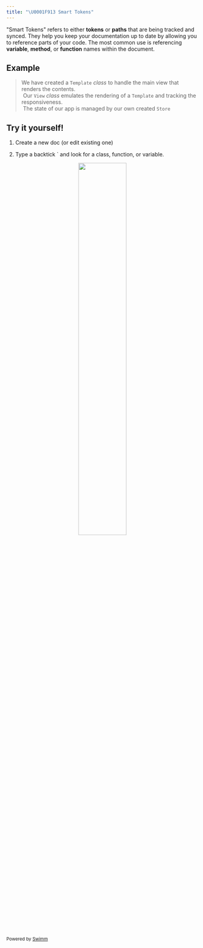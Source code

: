 ```yaml
---
title: "\U0001F913 Smart Tokens"
---
```

"Smart Tokens" refers to either **tokens** or **paths** that are being tracked and synced. They help you keep your documentation up to date by allowing you to reference parts of your code. The most common use is referencing **variable**, **method**, or **function** names within the document.

## Example

> We have created a <SwmToken path="/examples/vanilla-es6/src/template.js" pos="5:6:6" line-data="export default class Template {" repo-id="dummy-repo">`Template`</SwmToken> *class* to handle the main view that renders the contents.\
> &nbsp;Our <SwmToken path="/examples/vanilla-es6/src/view.js" pos="9:6:6" line-data="export default class View {" repo-id="dummy-repo">`View`</SwmToken> *class* emulates the rendering of a <SwmToken path="/examples/vanilla-es6/src/template.js" pos="5:6:6" line-data="export default class Template {" repo-id="dummy-repo">`Template`</SwmToken> and tracking the responsiveness.\
> &nbsp;The state of our app is managed by our own created <SwmToken path="/examples/vanilla-es6/src/store.js" pos="3:6:6" line-data="export default class Store {" repo-id="dummy-repo">`Store`</SwmToken>

## Try it yourself!

1. Create a new doc (or edit existing one)

2. Type a backtick \` and look for a class, function, or variable.

<p align="center"><img src="https://firebasestorage.googleapis.com/v0/b/swimm-dev-content/o/repositories%2FZ2l0aHViJTNBJTNBdG9kbyUzQSUzQVlvc3NpU2FhZGk%3D%2F35180d39-fb18-4dfe-9273-9e20953d66eb.png?alt=media&amp;token=b292450a-b737-46a5-bd60-e3a41e947705" style="width: 50%"></p>

&nbsp;

&nbsp;

<SwmMeta version="3.0.0" repo-id="Z2l0aHViJTNBJTNBZ2l0aHViLXRlc3QxJTNBJTNBU2hhdWxBbXJhblM=" repo-name="github-test1"><sup>Powered by [Swimm](https://app.swimm.io/)</sup></SwmMeta>

